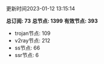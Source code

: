 更新时间2023-01-12 13:15:14

**总订阅: 73**
**总节点: 1399**
**有效节点: 393**
- trojan节点: 109
- v2ray节点: 212
- ss节点: 66
- ssr节点: 6
